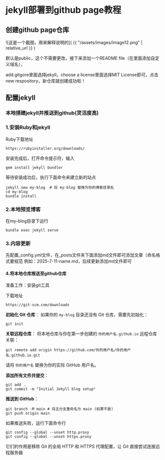 # jekyll部署到github  page教程



## 创建github page仓库

![这是一个截图，用来解释说明的]( {{ "/assets/images/image12.png" | relative_url }} )

默认是public，这个不需要更改，接下来添加一个README file（在里面添加自定义域名），

add.gitgore里面选择jekyll，choose a license里面选择MIT License即可，点击new respository，新仓库就创建成功啦！

## 配置jekyll

### 本地搭建jekyll并推送到github(灵活度高)

### 1.安装Ruby和jekyll

Ruby下载地址

```
https://rubyinstaller.org/downloads/
```

安装完成后，打开命令提示符，输入

```
gem install jekyll bundler
```

等待安装成功后，执行下面命令来建立新的站点

```
jekyll new my-blog  # 将 my-blog 替换为你的博客目录名
cd my-blog
bundle install
```

### 2.本地预览博客

在my-blog目录下运行

```
bundle exec jekyll serve
```

### 3.内容更新

先配置_config.yml文件，在_posts文件夹下面添加md文件即可添加文章（命名格式要规范 例如：2025-7-11-name.md，后续更新添加md文件即可

#### 4.将本地仓库推送至github仓库

准备工作：安装git工具

下载地址

```
https://git-scm.com/downloads
```

**初始化 Git 仓库**： 如果你的 `my-blog` 目录还没有 Git 仓库，需要先初始化：

```
git init
```

**关联远程仓库**： 将本地仓库与你在第一步创建的 `你的用户名.github.io` 远程仓库关联：

```
git remote add origin https://github.com/你的用户名/你的用户名.github.io.git
```

请将 `你的用户名` 替换为你的实际 GitHub 用户名。

**添加所有文件并提交**：

```
git add .
git commit -m "Initial Jekyll blog setup"
```

**推送到 GitHub**：

```
git branch -M main # 将主分支重命名为 main (如果不是)
git push origin main
```

如果推送失败，运行下面命令行

```
git config --global --unset http.proxy
git config --global --unset https.proxy
```

它们的作用是移除 Git 的全局 HTTP 和 HTTPS 代理配置，让 Git 直接尝试连接远程服务器